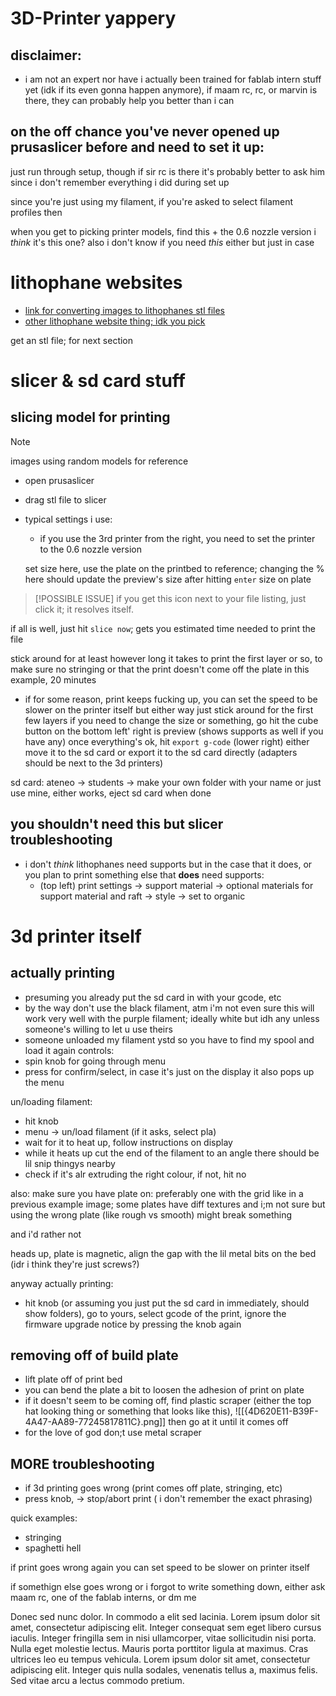 # 3D-Printer yappery
## disclaimer:
- i am not an expert nor have i actually been trained for fablab intern stuff yet (idk if its even gonna happen anymore), if maam rc, rc, or marvin is there, they can probably help you better than i can
## on the off chance you've never opened up prusaslicer before and need to set it up:

just run through setup, though if sir rc is there it's probably better to ask him since i don't remember everything i did during set up 

since you're just using my filament, if you're asked to select filament profiles then


when you get to picking printer models, find this + the 0.6 nozzle version
i *think* it's this one?
also i don't know if you need *this* either but just in case

# lithophane websites
- [link for converting images to lithophanes stl files](https://lithophanemaker.com)
- [other lithophane website thing; idk you pick](https://tool.itslitho.com/CreateModel)

get an stl file; for next section
# slicer & sd card stuff
## slicing model for printing
> [!NOTE]
>images using random models for reference
 
- open prusaslicer
- drag stl file to slicer
- typical settings i use:
	- if you use the 3rd printer from the right, you need to set the printer to the 0.6 nozzle version
	  
	set size here, use the plate on the printbed to reference; changing the % here should update the preview's size after hitting `enter`
	size on plate

> [!POSSIBLE ISSUE]
> if you get this icon next to your file listing, just click it; it resolves itself.

if all is well, just hit `slice now`; gets you estimated time needed to print the file

stick around for at least however long it takes to print the first layer or so, to make sure no stringing or that the print doesn't come off the plate
in this example, 20 minutes 
- if for some reason, print keeps fucking up, you can set the speed to be slower on the printer itself but either way just stick around for the first few layers
if you need to change the size or something, go hit the cube button on the bottom left' right is preview (shows supports as well if you have any)
once everything's ok, hit `export g-code` (lower right)
either move it to the sd card or export it to the sd card directly (adapters should be next to the 3d printers)

sd card: ateneo -> students -> make your own folder with your name or just use mine, either works, eject sd card when done
## you shouldn't need this but slicer troubleshooting
- i don't *think* lithophanes need supports but in the case that it does, or you plan to print something else that **does** need supports:
	- (top left) print settings -> support material -> optional materials for support material and raft -> style -> set to organic

# 3d printer itself

## actually printing

- presuming you already put the sd card in with your gcode, etc
- by the way don't use the black filament, atm i'm not even sure this will work very well with the purple filament; ideally white but idh any unless someone's willing to let u use theirs
- someone unloaded my filament ystd so you have to find my spool and load it again
controls:
- spin knob for going through menu
- press for confirm/select, in case it's just on the display it also pops up the menu


un/loading filament:
- hit knob
- menu -> un/load filament (if it asks, select pla)
- wait for it to heat up, follow instructions on display
- while it heats up cut the end of the filament to an angle there should be lil snip thingys nearby
- check if it's alr extruding the right colour, if not, hit no

also: make sure you have plate on: preferably one with the grid like in a previous example image; some plates have diff textures and i;m not sure but using the wrong plate (like rough vs smooth) might break something

and i'd rather not

heads up, plate is magnetic, align the gap with the lil metal bits on the bed (idr i think they're just screws?)


anyway actually printing:
- hit knob (or assuming you just put the sd card in immediately, should show folders), go to yours, select gcode of the print, ignore the firmware upgrade notice by pressing the knob again
## removing off of build plate
- lift plate off of print bed
- you can bend the plate a bit to loosen the adhesion of print on plate
- if it doesn't seem to be coming off, find plastic scraper (either the top hat looking thing or something that looks like this), ![[{4D620E11-B39F-4A47-AA89-77245817811C}.png]] then go at it until it comes off
- for the love of god don;t use metal scraper
## MORE troubleshooting
- if 3d printing goes wrong (print comes off plate, stringing, etc)
- press knob, -> stop/abort print  ( i don't remember the exact phrasing)

quick examples:
- stringing
- spaghetti hell 

if print goes wrong again you can set speed to be slower on printer itself

if somethign else goes wrong or i forgot to write something down, either ask maam rc, one of the fablab interns, or dm me

Donec sed nunc dolor. In commodo a elit sed lacinia. Lorem ipsum dolor sit amet, consectetur adipiscing elit. Integer consequat sem eget libero cursus iaculis. Integer fringilla sem in nisi ullamcorper, vitae sollicitudin nisi porta. Nulla eget molestie lectus. Mauris porta porttitor ligula at maximus. Cras ultrices leo eu tempus vehicula. Lorem ipsum dolor sit amet, consectetur adipiscing elit. Integer quis nulla sodales, venenatis tellus a, maximus felis. Sed vitae arcu a lectus commodo pretium. 
